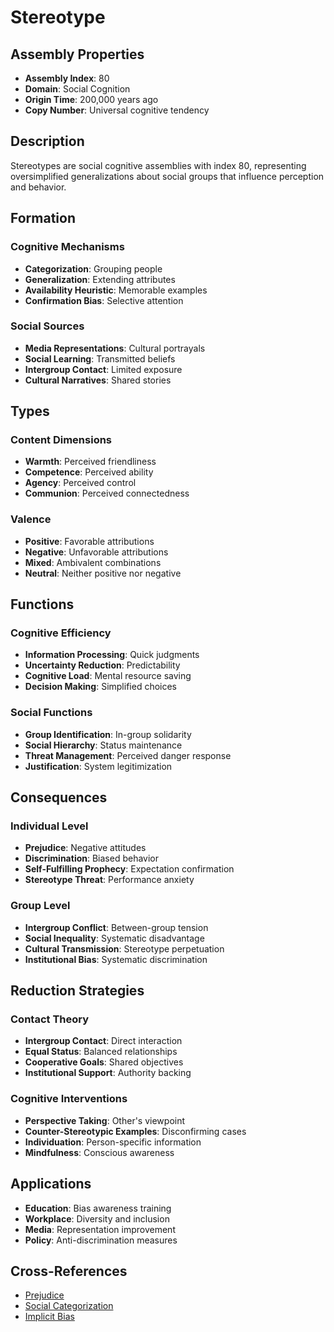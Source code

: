 # Stereotype

## Assembly Properties
- **Assembly Index**: 80
- **Domain**: Social Cognition
- **Origin Time**: 200,000 years ago
- **Copy Number**: Universal cognitive tendency

## Description

Stereotypes are social cognitive assemblies with index 80, representing oversimplified generalizations about social groups that influence perception and behavior.

## Formation

### Cognitive Mechanisms
- **Categorization**: Grouping people
- **Generalization**: Extending attributes
- **Availability Heuristic**: Memorable examples
- **Confirmation Bias**: Selective attention

### Social Sources
- **Media Representations**: Cultural portrayals
- **Social Learning**: Transmitted beliefs
- **Intergroup Contact**: Limited exposure
- **Cultural Narratives**: Shared stories

## Types

### Content Dimensions
- **Warmth**: Perceived friendliness
- **Competence**: Perceived ability
- **Agency**: Perceived control
- **Communion**: Perceived connectedness

### Valence
- **Positive**: Favorable attributions
- **Negative**: Unfavorable attributions
- **Mixed**: Ambivalent combinations
- **Neutral**: Neither positive nor negative

## Functions

### Cognitive Efficiency
- **Information Processing**: Quick judgments
- **Uncertainty Reduction**: Predictability
- **Cognitive Load**: Mental resource saving
- **Decision Making**: Simplified choices

### Social Functions
- **Group Identification**: In-group solidarity
- **Social Hierarchy**: Status maintenance
- **Threat Management**: Perceived danger response
- **Justification**: System legitimization

## Consequences

### Individual Level
- **Prejudice**: Negative attitudes
- **Discrimination**: Biased behavior
- **Self-Fulfilling Prophecy**: Expectation confirmation
- **Stereotype Threat**: Performance anxiety

### Group Level
- **Intergroup Conflict**: Between-group tension
- **Social Inequality**: Systematic disadvantage
- **Cultural Transmission**: Stereotype perpetuation
- **Institutional Bias**: Systematic discrimination

## Reduction Strategies

### Contact Theory
- **Intergroup Contact**: Direct interaction
- **Equal Status**: Balanced relationships
- **Cooperative Goals**: Shared objectives
- **Institutional Support**: Authority backing

### Cognitive Interventions
- **Perspective Taking**: Other's viewpoint
- **Counter-Stereotypic Examples**: Disconfirming cases
- **Individuation**: Person-specific information
- **Mindfulness**: Conscious awareness

## Applications

- **Education**: Bias awareness training
- **Workplace**: Diversity and inclusion
- **Media**: Representation improvement
- **Policy**: Anti-discrimination measures

## Cross-References

- [Prejudice](/domains/cognitive/social_cognition/prejudice.md)
- [Social Categorization](/domains/cognitive/social_cognition/categorization.md)
- [Implicit Bias](/domains/cognitive/social_cognition/implicit_bias.md)